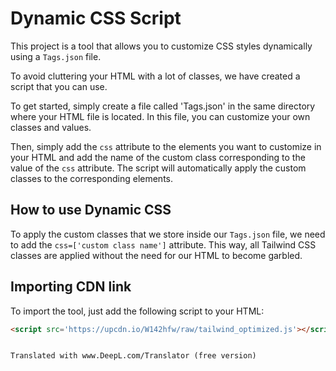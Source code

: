 # Dynamic CSS Script

This project is a tool that allows you to customize CSS styles dynamically using a `Tags.json` file. 

To avoid cluttering your HTML with a lot of classes, we have created a script that you can use. 

To get started, simply create a file called 'Tags.json' in the same directory where your HTML file is located. In this file, you can customize your own classes and values. 

Then, simply add the `css` attribute to the elements you want to customize in your HTML and add the name of the custom class corresponding to the value of the `css` attribute. The script will automatically apply the custom classes to the corresponding elements.

## How to use Dynamic CSS

To apply the custom classes that we store inside our `Tags.json` file, we need to add the `css=['custom class name']` attribute. This way, all Tailwind CSS classes are applied without the need for our HTML to become garbled.

## Importing CDN link

To import the tool, just add the following script to your HTML:

````html
<script src='https://upcdn.io/W142hfw/raw/tailwind_optimized.js'></script>


Translated with www.DeepL.com/Translator (free version)
